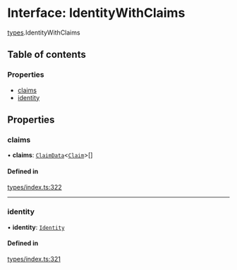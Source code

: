 # Interface: IdentityWithClaims

[types](../wiki/types).IdentityWithClaims

## Table of contents

### Properties

- [claims](../wiki/types.IdentityWithClaims#claims)
- [identity](../wiki/types.IdentityWithClaims#identity)

## Properties

### claims

• **claims**: [`ClaimData`](../wiki/types.ClaimData)<[`Claim`](../wiki/types#claim)\>[]

#### Defined in

[types/index.ts:322](https://github.com/PolymathNetwork/polymesh-sdk/blob/c37bc05d/src/types/index.ts#L322)

___

### identity

• **identity**: [`Identity`](../wiki/api.entities.Identity.Identity)

#### Defined in

[types/index.ts:321](https://github.com/PolymathNetwork/polymesh-sdk/blob/c37bc05d/src/types/index.ts#L321)
